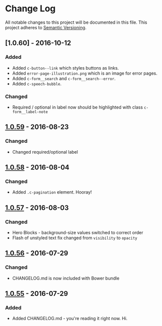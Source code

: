 # Change Log
All notable changes to this project will be documented in this file.
This project adheres to [Semantic Versioning](http://semver.org/).

## [1.0.60] - 2016-10-12
### Added
- Added `c-button--link` which styles buttons as links.
- Added `error-page-illustration.png` which is an image for error pages.
- Added `c-form__search` and `c-form__search--error`.
- Added `c-speech-bubble`.

### Changed 
- Required / optional in label now should be highlighted with class `c-form__label-note`

## [1.0.59] - 2016-08-23
### Changed
- Changed required/optional label

## [1.0.58] - 2016-08-04
### Changed
- Added `.c-pagination` element. Hooray!

## [1.0.57] - 2016-08-03
### Changed
- Hero Blocks - background-size values switched to correct order
- Flash of unstyled text fix changed from `visibility` to `opacity`

## [1.0.56] - 2016-07-29
### Changed
- CHANGELOG.md is now included with Bower bundle

## [1.0.55] - 2016-07-29
### Added
- Added CHANGELOG.md - you're reading it right now. Hi.

[Unreleased]: https://github.com/CodeClub/style-guide/compare/v1.0.59...HEAD
[1.0.59]: https://github.com/CodeClub/style-guide/compare/v1.0.58...v1.0.59
[1.0.58]: https://github.com/CodeClub/style-guide/compare/v1.0.57...v1.0.58
[1.0.57]: https://github.com/CodeClub/style-guide/compare/v1.0.56...v1.0.57
[1.0.56]: https://github.com/CodeClub/style-guide/compare/v1.0.55...v1.0.56
[1.0.55]: https://github.com/CodeClub/style-guide/compare/v1.0.54...v1.0.55
